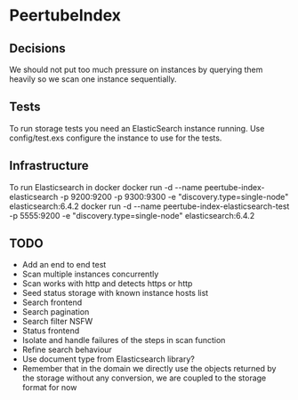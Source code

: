# PeertubeIndex

## Decisions
We should not put too much pressure on instances by querying them heavily so we scan one instance sequentially.

## Tests

To run storage tests you need an ElasticSearch instance running.
Use config/test.exs configure the instance to use for the tests.

## Infrastructure
To run Elasticsearch in docker 
docker run -d --name peertube-index-elasticsearch -p 9200:9200 -p 9300:9300 -e "discovery.type=single-node" elasticsearch:6.4.2
docker run -d --name peertube-index-elasticsearch-test -p 5555:9200 -e "discovery.type=single-node" elasticsearch:6.4.2

##  TODO
- Add an end to end test
- Scan multiple instances concurrently
- Scan works with http and detects https or http
- Seed status storage with known instance hosts list
- Search frontend
- Search pagination
- Search filter NSFW
- Status frontend
- Isolate and handle failures of the steps in scan function
- Refine search behaviour
- Use document type from Elasticsearch library?
- Remember that in the domain we directly use the objects returned by the storage without any conversion, we are coupled to the storage format for now
